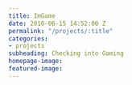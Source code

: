 ```yaml
---
title: ImGame
date: 2016-06-15 14:52:00 Z
permalink: "/projects/:title"
categories:
- projects
subheading: Checking into Gaming
homepage-image: 
featured-image: 
---
```


